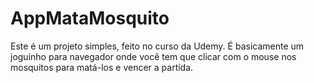 # AppMataMosquito


Este é um projeto simples, feito no curso da Udemy. É basicamente um joguinho para navegador onde você tem que clicar com o mouse nos mosquitos para matá-los e vencer a partida.


